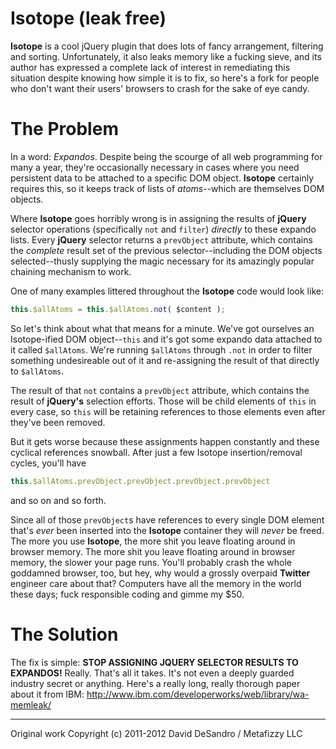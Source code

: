 Isotope (leak free)
========

**Isotope** is a cool jQuery plugin that does lots of fancy arrangement, filtering and sorting. Unfortunately, it also leaks memory like a fucking sieve, and its author has expressed a complete lack of interest in remediating this situation despite knowing how simple it is to fix, so here's a fork for people who don't want their users' browsers to crash for the sake of eye candy.

The Problem
========

In a word: *Expandos*. Despite being the scourge of all web programming for many a year, they're occasionally necessary in cases where you need persistent data to be attached to a specific DOM object. **Isotope** certainly requires this, so it keeps track of lists of *atoms*--which are themselves DOM objects.

Where **Isotope** goes horribly wrong is in assigning the results of **jQuery** selector operations (specifically `not` and `filter`) *directly* to these expando lists. Every **jQuery** selector returns a `prevObject` attribute, which contains the *complete* result set of the previous selector--including the DOM objects selected--thusly supplying the magic necessary for its amazingly popular chaining mechanism to work.

One of many examples littered throughout the **Isotope** code would look like:

```javascript
this.$allAtoms = this.$allAtoms.not( $content );
```

So let's think about what that means for a minute. We've got ourselves an Isotope-ified DOM object--`this` and it's got some expando data attached to it called `$allAtoms`. We're running `$allAtoms` through `.not` in order to filter something undesireable out of it and re-assigning the result of that directly to `$allAtoms`.

The result of that `not` contains a `prevObject` attribute, which contains the result of **jQuery's** selection efforts. Those will be child elements of `this` in every case, so `this` will be retaining references to those elements even after they've been removed.

But it gets worse because these assignments happen constantly and these cyclical references snowball. After just a few Isotope insertion/removal cycles, you'll have

```javascript
this.$allAtoms.prevObject.prevObject.prevObject.prevObject
```

and so on and so forth. 

Since all of those `prevObject`s have references to every single DOM element that's *ever* been inserted into the **Isotope** container they will *never* be freed. The more you use **Isotope**, the more shit you leave floating around in browser memory. The more shit you leave floating around in browser memory, the slower your page runs. You'll probably crash the whole goddamned browser, too, but hey, why would a grossly overpaid **Twitter** engineer care about that? Computers have all the memory in the world these days; fuck responsible coding and gimme my $50.

The Solution
======== 

The fix is simple: **STOP ASSIGNING JQUERY SELECTOR RESULTS TO EXPANDOS!** Really. That's all it takes. It's not even a deeply guarded industry secret or anything. Here's a really long, really thorough paper about it from IBM: http://www.ibm.com/developerworks/web/library/wa-memleak/

* * *

Original work Copyright (c) 2011-2012 David DeSandro / Metafizzy LLC
